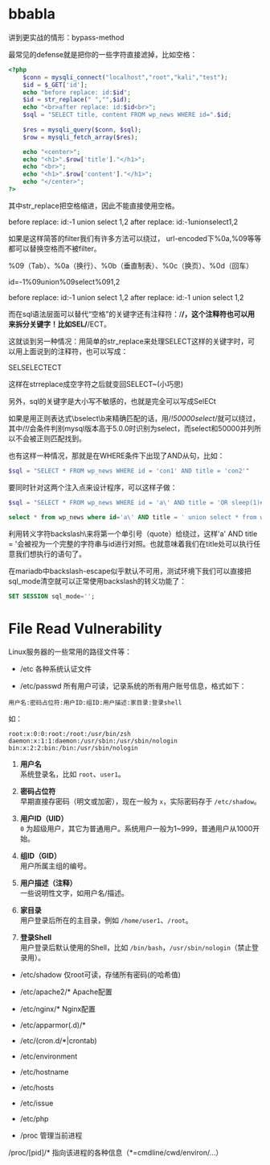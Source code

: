 # bbabla

讲到更实战的情形：bypass-method

最常见的defense就是把你的一些字符直接滤掉，比如空格：


```php
<?php
    $conn = mysqli_connect("localhost","root","kali","test");
    $id = $_GET['id'];
    echo "before replace: id:$id";
    $id = str_replace(" ","",$id);
    echo "<br>after replace: id:$id<br>";
    $sql = "SELECT title, content FROM wp_news WHERE id=".$id;
    
    $res = mysqli_query($conn, $sql);
    $row = mysqli_fetch_array($res);

    echo "<center>";
    echo "<h1>".$row['title']."</h1>";
    echo "<br>";
    echo "<h1>".$row['content']."</h1>";
    echo "</center>";
?>
```

其中str_replace把空格缩进，因此不能直接使用空格。

before replace: id:-1 union select 1,2
after replace: id:-1unionselect1,2

如果是这样简答的filter我们有许多方法可以绕过，
url-encoded下%0a,%09等等都可以替换空格而不被filter。

%09（Tab）、%0a（换行）、%0b（垂直制表）、%0c（换页）、%0d（回车）

id=-1%09union%09select%091,2

before replace: id:-1 union select 1,2
after replace: id:-1 union select 1,2

而在sql语法层面可以替代“空格”的关键字还有注释符：/**/，这个注释符也可以用来拆分关键字！比如SEL/**/ECT。

这就谈到另一种情况：用简单的str_replace来处理SELECT这样的关键字时，可以用上面说到的注释符，也可以写成：

SELSELECTECT

这样在strreplace成空字符之后就变回SELECT~(小巧思)

另外，sql的关键字是大小写不敏感的，也就是完全可以写成SelECt

如果是用正则表达式\bselect\b来精确匹配的话，用/*!50000select*/就可以绕过，其中/*!*/会条件判别mysql版本高于5.0.0时识别为select，而select和50000并列所以不会被正则匹配找到。

也有这样一种情况，那就是在WHERE条件下出现了AND从句，比如：

```php
$sql = "SELECT * FROM wp_news WHERE id = 'con1' AND title = 'con2'"
```

要同时针对这两个注入点来设计程序，可以这样子做：

```php
$sql = "SELECT * FROM wp_news WHERE id = 'a\' AND title = 'OR sleep(1)#'"
```

```sql
select * from wp_news where id='a\' AND title = ' union select * from wp_user#'
```

利用转义字符backslash\来将第一个单引号（quote）给绕过，这样'a\' AND title = '会被视为一个完整的字符串与id进行对照。也就意味着我们在title处可以执行任意我们想执行的语句了。

在mariadb中backslash-escape似乎默认不可用，测试环境下我们可以直接把sql_mode清空就可以正常使用backslash的转义功能了：

```sql
SET SESSION sql_mode='';
```

# File Read Vulnerability

Linux服务器的一些常用的路径文件等：

- /etc 各种系统认证文件

- /etc/passwd 所有用户可读，记录系统的所有用户账号信息，格式如下：

`用户名:密码占位符:用户ID:组ID:用户描述:家目录:登录shell`

如：

```
root:x:0:0:root:/root:/usr/bin/zsh
daemon:x:1:1:daemon:/usr/sbin:/usr/sbin/nologin
bin:x:2:2:bin:/bin:/usr/sbin/nologin
```

1. **用户名**  
   系统登录名，比如 `root`、`user1`。

2. **密码占位符**  
   早期直接存密码（明文或加密），现在一般为 `x`，实际密码存于 `/etc/shadow`。

3. **用户ID（UID）**  
   `0` 为超级用户，其它为普通用户。系统用户一般为1~999，普通用户从1000开始。

4. **组ID（GID）**  
   用户所属主组的编号。

5. **用户描述（注释）**  
   一些说明性文字，如用户名/描述。

6. **家目录**  
   用户登录后所在的主目录，例如 `/home/user1`、`/root`。

7. **登录Shell**  
   用户登录后默认使用的Shell，比如 `/bin/bash`，`/usr/sbin/nologin`（禁止登录用）。

- /etc/shadow 仅root可读，存储所有密码(的哈希值)

- /etc/apache2/* Apache配置

- /etc/nginx/* Nginx配置

- /etc/apparmor(.d)/*

- /etc/(cron.d/*|crontab)

- /etc/environment

- /etc/hostname

- /etc/hosts

- /etc/issue

- /etc/php

- /proc 管理当前进程

/proc/[pid]/* 指向该进程的各种信息（*=cmdline/cwd/environ/...）







